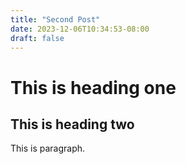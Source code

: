 ```yaml
---
title: "Second Post"
date: 2023-12-06T10:34:53-08:00
draft: false
---
```


# This is heading one
## This is heading two

This is paragraph.